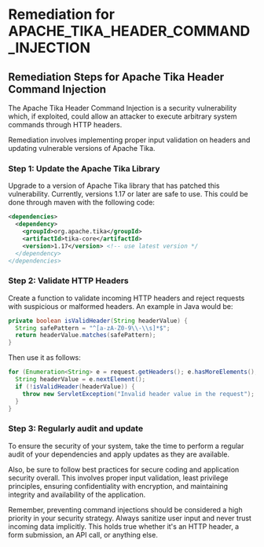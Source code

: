 # Remediation for APACHE_TIKA_HEADER_COMMAND_INJECTION

## Remediation Steps for Apache Tika Header Command Injection

The Apache Tika Header Command Injection is a security vulnerability which, if exploited, could allow an attacker to execute arbitrary system commands through HTTP headers.

Remediation involves implementing proper input validation on headers and updating vulnerable versions of Apache Tika.

### Step 1: Update the Apache Tika Library

Upgrade to a version of Apache Tika library that has patched this vulnerability. Currently, versions 1.17 or later are safe to use. This could be done through maven with the following code:

```xml
<dependencies>
  <dependency>
    <groupId>org.apache.tika</groupId>
    <artifactId>tika-core</artifactId>
    <version>1.17</version> <!-- use latest version */
  </dependency>
</dependencies>
```

### Step 2: Validate HTTP Headers

Create a function to validate incoming HTTP headers and reject requests with suspicious or malformed headers. An example in Java would be:

```java
private boolean isValidHeader(String headerValue) {
  String safePattern = "^[a-zA-Z0-9\\-\\s]*$";
  return headerValue.matches(safePattern);
}
```
Then use it as follows:

```java
for (Enumeration<String> e = request.getHeaders(); e.hasMoreElements();) {
  String headerValue = e.nextElement();
  if (!isValidHeader(headerValue)) {
    throw new ServletException("Invalid header value in the request");
  }
}
```

### Step 3: Regularly audit and update

To ensure the security of your system, take the time to perform a regular audit of your dependencies and apply updates as they are available.

Also, be sure to follow best practices for secure coding and application security overall. This involves proper input validation, least privilege principles, ensuring confidentiality with encryption, and maintaining integrity and availability of the application.

Remember, preventing command injections should be considered a high priority in your security strategy. Always sanitize user input and never trust incoming data implicitly. This holds true whether it's an HTTP header, a form submission, an API call, or anything else.